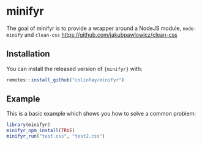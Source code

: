 
<!-- README.md is generated from README.Rmd. Please edit that file -->

# minifyr

<!-- badges: start -->

<!-- badges: end -->

The goal of minifyr is to provide a wrapper around a NodeJS module,
`node-minify` and `clean-css`
<https://github.com/jakubpawlowicz/clean-css>

## Installation

You can install the released version of `{minifyr}` with:

``` r
remotes::install_github("colinfay/minifyr")
```

## Example

This is a basic example which shows you how to solve a common problem:

``` r
library(minifyr)
minifyr_npm_install(TRUE)
minifyr_run("test.css", "test2.css")
```
